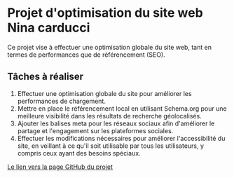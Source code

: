# Projet d'optimisation du site web Nina carducci

Ce projet vise à effectuer une optimisation globale du site web, tant en termes de performances que de référencement (SEO).

## Tâches à réaliser

1. Effectuer une optimisation globale du site pour améliorer les performances de chargement.
2. Mettre en place le référencement local en utilisant Schema.org pour une meilleure visibilité dans les résultats de recherche géolocalisés.
3. Ajouter les balises meta pour les réseaux sociaux afin d'améliorer le partage et l'engagement sur les plateformes sociales.
4. Effectuer les modifications nécessaires pour améliorer l'accessibilité du site, en veillant à ce qu'il soit utilisable par tous les utilisateurs, y compris ceux ayant des besoins spéciaux.



[Le lien vers la page GitHub du projet](https://hiro502.github.io/Openclasseroom_Project_9/)
